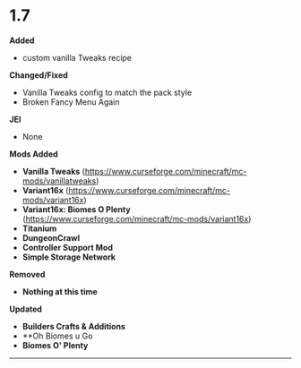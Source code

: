 # 1.7

**Added**
- custom vanilla Tweaks recipe

**Changed/Fixed**
- Vanilla Tweaks config to match the pack style
- Broken Fancy Menu Again

**JEI**
- None

**Mods Added**
- **Vanilla Tweaks** (https://www.curseforge.com/minecraft/mc-mods/vanillatweaks)
- **Variant16x** (https://www.curseforge.com/minecraft/mc-mods/variant16x)
- **Variant16x: Biomes O Plenty** (https://www.curseforge.com/minecraft/mc-mods/variant16x)
- **Titanium**
- **DungeonCrawl**
- **Controller Support Mod**
- **Simple Storage Network**

**Removed**
- **Nothing at this time**

**Updated**
- **Builders Crafts & Additions**
- **Oh Biomes u Go
- **Biomes O' Plenty**
---------------------------------------------------------------------------------------------
